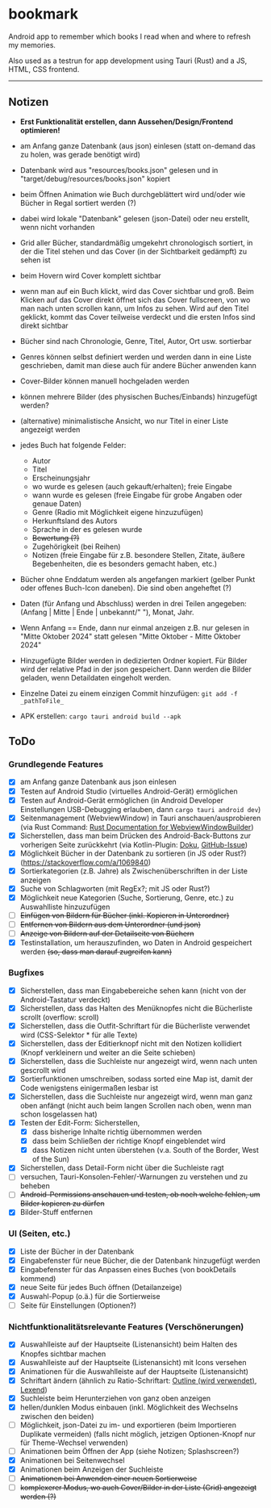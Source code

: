 # bookmark

Android app to remember which books I read when and where to refresh my memories.

Also used as a testrun for app development using Tauri (Rust) and a JS, HTML, CSS frontend.

---

## Notizen

- **Erst Funktionalität erstellen, dann Aussehen/Design/Frontend optimieren!**

- am Anfang ganze Datenbank (aus json) einlesen (statt on-demand das zu holen, was gerade benötigt wird)

- Datenbank wird aus "resources/books.json" gelesen und in "target/debug/resources/books.json" kopiert

- beim Öffnen Animation wie Buch durchgeblättert wird und/oder wie Bücher in Regal sortiert werden (?)
- dabei wird lokale "Datenbank" gelesen (json-Datei) oder neu erstellt, wenn nicht vorhanden
- Grid aller Bücher, standardmäßig umgekehrt chronologisch sortiert, in der die Titel stehen und das Cover (in der Sichtbarkeit gedämpft) zu sehen ist
- beim Hovern wird Cover komplett sichtbar
- wenn man auf ein Buch klickt, wird das Cover sichtbar und groß. Beim Klicken auf das Cover direkt öffnet sich das Cover fullscreen, von wo man nach unten scrollen kann, um Infos zu sehen. Wird auf den Titel geklickt, kommt das Cover teilweise verdeckt und die ersten Infos sind direkt sichtbar
- Bücher sind nach Chronologie, Genre, Titel, Autor, Ort usw. sortierbar
- Genres können selbst definiert werden und werden dann in eine Liste geschrieben, damit man diese auch für andere Bücher anwenden kann
- Cover-Bilder können manuell hochgeladen werden
- können mehrere Bilder (des physischen Buches/Einbands) hinzugefügt werden?
- (alternative) minimalistische Ansicht, wo nur Titel in einer Liste angezeigt werden
- jedes Buch hat folgende Felder:
  - Autor
  - Titel
  - Erscheinungsjahr
  - wo wurde es gelesen (auch gekauft/erhalten); freie Eingabe
  - wann wurde es gelesen (freie Eingabe für grobe Angaben oder genaue Daten)
  - Genre (Radio mit Möglichkeit eigene hinzuzufügen)
  - Herkunftsland des Autors
  - Sprache in der es gelesen wurde
  - ~~Bewertung (?)~~
  - Zugehörigkeit (bei Reihen)
  - Notizen (freie Eingabe für z.B. besondere Stellen, Zitate, äußere Begebenheiten, die es besonders gemacht haben, etc.)

- Bücher ohne Enddatum werden als angefangen markiert (gelber Punkt oder offenes Buch-Icon daneben). Die sind oben angeheftet (?)
- Daten (für Anfang und Abschluss) werden in drei Teilen angegeben: (Anfang | Mitte | Ende | unbekannt/" "), Monat, Jahr.
- Wenn Anfang == Ende, dann nur einmal anzeigen z.B. nur gelesen in "Mitte Oktober 2024" statt gelesen "Mitte Oktober - Mitte Oktober 2024"

- Hinzugefügte Bilder werden in dedizierten Ordner kopiert. Für Bilder wird der relative Pfad in der json gespeichert. Dann werden die Bilder geladen, wenn Detaildaten eingeholt werden.

- Einzelne Datei zu einem einzigen Commit hinzufügen: `git add -f _pathToFile_`
- APK erstellen: `cargo tauri android build --apk`

## ToDo

### Grundlegende Features

- [x] am Anfang ganze Datenbank aus json einlesen
- [x] Testen auf Android Studio (virtuelles Android-Gerät) ermöglichen
- [x] Testen auf Android-Gerät ermöglichen (in Android Developer Einstellungen USB-Debugging erlauben, dann `cargo tauri android dev`)
- [x] Seitenmanagement (WebviewWindow) in Tauri anschauen/ausprobieren (via Rust Command: [Rust Documentation for WebviewWindowBuilder](https://docs.rs/tauri/2.2.5/tauri/webview/struct.WebviewWindowBuilder.html "current (v2), also works for Android"))
- [x] Sicherstellen, dass man beim Drücken des Android-Back-Buttons zur vorherigen Seite zurückkehrt (via Kotlin-Plugin: [Doku](https://v2.tauri.app/develop/plugins/develop-mobile/), [GitHub-Issue](https://github.com/tauri-apps/tauri/issues/8142))
- [x] Möglichkeit Bücher in der Datenbank zu sortieren (in JS oder Rust?) (<https://stackoverflow.com/a/1069840>)
- [x] Sortierkategorien (z.B. Jahre) als Zwischenüberschriften in der Liste anzeigen
- [x] Suche von Schlagworten (mit RegEx?; mit JS oder Rust?)
- [x] Möglichkeit neue Kategorien (Suche, Sortierung, Genre, etc.) zu Auswahlliste hinzuzufügen
- [ ] ~~Einfügen von Bildern für Bücher (inkl. Kopieren in Unterordner)~~
- [ ] ~~Entfernen von Bildern aus dem Unterordner (und json)~~
- [ ] ~~Anzeige von Bildern auf der Detailseite von Büchern~~
- [x] Testinstallation, um herauszufinden, wo Daten in Android gespeichert werden ~~(so, dass man darauf zugreifen kann)~~

### Bugfixes

- [x] Sicherstellen, dass man Eingabebereiche sehen kann (nicht von der Android-Tastatur verdeckt)
- [x] Sicherstellen, dass das Halten des Menüknopfes nicht die Bücherliste scrollt (overflow: scroll)
- [x] Sicherstellen, dass die Outfit-Schriftart für die Bücherliste verwendet wird (CSS-Selektor * für alle Texte)
- [x] Sicherstellen, dass der Editierknopf nicht mit den Notizen kollidiert (Knopf verkleinern und weiter an die Seite schieben)
- [x] Sicherstellen, dass die Suchleiste nur angezeigt wird, wenn nach unten gescrollt wird
- [x] Sortierfunktionen umschreiben, sodass sorted eine Map ist, damit der Code wenigstens einigermaßen lesbar ist
- [x] Sicherstellen, dass die Suchleiste nur angezeigt wird, wenn man ganz oben anfängt (nicht auch beim langen Scrollen nach oben, wenn man schon losgelassen hat)
- [x] Testen der Edit-Form: Sicherstellen,
  - [x] dass bisherige Inhalte richtig übernommen werden
  - [x] dass beim Schließen der richtige Knopf eingeblendet wird
  - [x] dass Notizen nicht unten überstehen (v.a. South of the Border, West of the Sun)
- [x] Sicherstellen, dass Detail-Form nicht über die Suchleiste ragt
- [ ] versuchen, Tauri-Konsolen-Fehler/-Warnungen zu verstehen und zu beheben
- [ ] ~~Android-Permissions anschauen und testen, ob noch welche fehlen, um Bilder kopieren zu dürfen~~
- [x] Bilder-Stuff entfernen

### UI (Seiten, etc.)

- [x] Liste der Bücher in der Datenbank
- [x] Eingabefenster für neue Bücher, die der Datenbank hinzugefügt werden
- [x] Eingabefenster für das Anpassen eines Buches (von bookDetails kommend)
- [x] neue Seite für jedes Buch öffnen (Detailanzeige)
- [x] Auswahl-Popup (o.ä.) für die Sortierweise
- [ ] Seite für Einstellungen (Optionen?)

### Nichtfunktionalitätsrelevante Features (Verschönerungen)

- [x] Auswahlleiste auf der Hauptseite (Listenansicht) beim Halten des Knopfes sichtbar machen
- [x] Auswahlleiste auf der Hauptseite (Listenansicht) mit Icons versehen
- [x] Animationen für die Auswahlleiste auf der Hauptseite (Listenansicht)
- [x] Schriftart ändern (ähnlich zu Ratio-Schriftart: [Outline (wird verwendet)](https://fonts.google.com/specimen/Outfit "Outline"), [Lexend](https://fonts.google.com/specimen/Lexend "Lexend"))
- [x] Suchleiste beim Herunterziehen von ganz oben anzeigen
- [x] hellen/dunklen Modus einbauen (inkl. Möglichkeit des Wechselns zwischen den beiden)
- [ ] Möglichkeit, json-Datei zu im- und exportieren (beim Importieren Duplikate vermeiden) (falls nicht möglich, jetzigen Optionen-Knopf nur für Theme-Wechsel verwenden)
- [ ] Animationen beim Öffnen der App (siehe Notizen; Splashscreen?)
- [x] Animationen bei Seitenwechsel
- [x] Animationen beim Anzeigen der Suchleiste
- [ ] ~~Animationen bei Anwenden einer neuen Sortierweise~~
- [ ] ~~komplexerer Modus, wo auch Cover/Bilder in der Liste (Grid) angezeigt werden (?)~~
